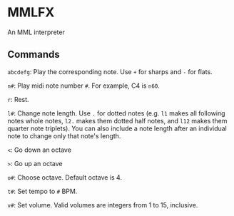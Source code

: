 # MMLFX
An MML interpreter

## Commands
`abcdefg`: Play the corresponding note. Use `+` for sharps and `-` for flats.

`n#`: Play midi note number `#`. For example, C4 is `n60`.

`r`: Rest.

`l#`: Change note length. Use `.` for dotted notes (e.g. `l1` makes all following notes whole notes, `l2.` makes them dotted half notes, and `l12` makes them quarter note triplets). You can also include a note length after an individual note to change only that note's length.

`<`: Go down an octave

`>`: Go up an octave

`o#`: Choose octave. Default octave is 4.

`t#`: Set tempo to `#` BPM.

`v#`: Set volume. Valid volumes are integers from 1 to 15, inclusive.
